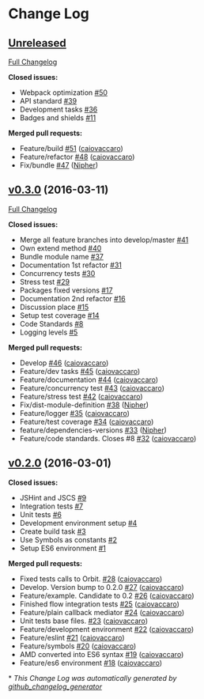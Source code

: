 # Change Log

## [Unreleased](https://github.com/hugeinc/orbit/tree/HEAD)

[Full Changelog](https://github.com/hugeinc/orbit/compare/v0.3.0...HEAD)

**Closed issues:**

- Webpack optimization [\#50](https://github.com/hugeinc/orbit/issues/50)
- API standard [\#39](https://github.com/hugeinc/orbit/issues/39)
- Development tasks [\#36](https://github.com/hugeinc/orbit/issues/36)
- Badges and shields [\#11](https://github.com/hugeinc/orbit/issues/11)

**Merged pull requests:**

- Feature/build [\#51](https://github.com/hugeinc/orbit/pull/51) ([caiovaccaro](https://github.com/caiovaccaro))
- Feature/refactor [\#48](https://github.com/hugeinc/orbit/pull/48) ([caiovaccaro](https://github.com/caiovaccaro))
- Fix/bundle [\#47](https://github.com/hugeinc/orbit/pull/47) ([Nipher](https://github.com/Nipher))

## [v0.3.0](https://github.com/hugeinc/orbit/tree/v0.3.0) (2016-03-11)
[Full Changelog](https://github.com/hugeinc/orbit/compare/v0.2.0...v0.3.0)

**Closed issues:**

- Merge all feature branches into develop/master [\#41](https://github.com/hugeinc/orbit/issues/41)
- Own extend method [\#40](https://github.com/hugeinc/orbit/issues/40)
- Bundle module name [\#37](https://github.com/hugeinc/orbit/issues/37)
- Documentation 1st refactor [\#31](https://github.com/hugeinc/orbit/issues/31)
- Concurrency tests [\#30](https://github.com/hugeinc/orbit/issues/30)
- Stress test [\#29](https://github.com/hugeinc/orbit/issues/29)
- Packages fixed versions [\#17](https://github.com/hugeinc/orbit/issues/17)
- Documentation 2nd refactor [\#16](https://github.com/hugeinc/orbit/issues/16)
- Discussion place [\#15](https://github.com/hugeinc/orbit/issues/15)
- Setup test coverage [\#14](https://github.com/hugeinc/orbit/issues/14)
- Code Standards [\#8](https://github.com/hugeinc/orbit/issues/8)
- Logging levels [\#5](https://github.com/hugeinc/orbit/issues/5)

**Merged pull requests:**

- Develop [\#46](https://github.com/hugeinc/orbit/pull/46) ([caiovaccaro](https://github.com/caiovaccaro))
- Feature/dev tasks [\#45](https://github.com/hugeinc/orbit/pull/45) ([caiovaccaro](https://github.com/caiovaccaro))
- Feature/documentation [\#44](https://github.com/hugeinc/orbit/pull/44) ([caiovaccaro](https://github.com/caiovaccaro))
- Feature/concurrency test [\#43](https://github.com/hugeinc/orbit/pull/43) ([caiovaccaro](https://github.com/caiovaccaro))
- Feature/stress test [\#42](https://github.com/hugeinc/orbit/pull/42) ([caiovaccaro](https://github.com/caiovaccaro))
- Fix/dist-module-definition [\#38](https://github.com/hugeinc/orbit/pull/38) ([Nipher](https://github.com/Nipher))
- Feature/logger [\#35](https://github.com/hugeinc/orbit/pull/35) ([caiovaccaro](https://github.com/caiovaccaro))
- Feature/test coverage [\#34](https://github.com/hugeinc/orbit/pull/34) ([caiovaccaro](https://github.com/caiovaccaro))
- feature/dependencies-versions [\#33](https://github.com/hugeinc/orbit/pull/33) ([Nipher](https://github.com/Nipher))
- Feature/code standards. Closes \#8 [\#32](https://github.com/hugeinc/orbit/pull/32) ([caiovaccaro](https://github.com/caiovaccaro))

## [v0.2.0](https://github.com/hugeinc/orbit/tree/v0.2.0) (2016-03-01)
**Closed issues:**

- JSHint and JSCS [\#9](https://github.com/hugeinc/orbit/issues/9)
- Integration tests [\#7](https://github.com/hugeinc/orbit/issues/7)
- Unit tests [\#6](https://github.com/hugeinc/orbit/issues/6)
- Development environment setup [\#4](https://github.com/hugeinc/orbit/issues/4)
- Create build task [\#3](https://github.com/hugeinc/orbit/issues/3)
- Use Symbols as constants [\#2](https://github.com/hugeinc/orbit/issues/2)
- Setup ES6 environment [\#1](https://github.com/hugeinc/orbit/issues/1)

**Merged pull requests:**

- Fixed tests calls to Orbit. [\#28](https://github.com/hugeinc/orbit/pull/28) ([caiovaccaro](https://github.com/caiovaccaro))
- Develop. Version bump to 0.2.0 [\#27](https://github.com/hugeinc/orbit/pull/27) ([caiovaccaro](https://github.com/caiovaccaro))
- Feature/example. Candidate to 0.2 [\#26](https://github.com/hugeinc/orbit/pull/26) ([caiovaccaro](https://github.com/caiovaccaro))
- Finished flow integration tests [\#25](https://github.com/hugeinc/orbit/pull/25) ([caiovaccaro](https://github.com/caiovaccaro))
- Feature/plain callback mediator [\#24](https://github.com/hugeinc/orbit/pull/24) ([caiovaccaro](https://github.com/caiovaccaro))
- Unit tests base files. [\#23](https://github.com/hugeinc/orbit/pull/23) ([caiovaccaro](https://github.com/caiovaccaro))
- Feature/development environment [\#22](https://github.com/hugeinc/orbit/pull/22) ([caiovaccaro](https://github.com/caiovaccaro))
- Feature/eslint [\#21](https://github.com/hugeinc/orbit/pull/21) ([caiovaccaro](https://github.com/caiovaccaro))
- Feature/symbols [\#20](https://github.com/hugeinc/orbit/pull/20) ([caiovaccaro](https://github.com/caiovaccaro))
- AMD converted into ES6 syntax [\#19](https://github.com/hugeinc/orbit/pull/19) ([caiovaccaro](https://github.com/caiovaccaro))
- Feature/es6 environment [\#18](https://github.com/hugeinc/orbit/pull/18) ([caiovaccaro](https://github.com/caiovaccaro))



\* *This Change Log was automatically generated by [github_changelog_generator](https://github.com/skywinder/Github-Changelog-Generator)*
